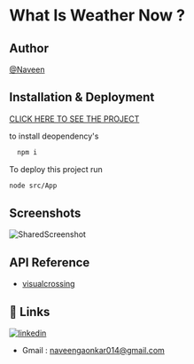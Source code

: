 
# What Is Weather Now ?




## Author
 [@Naveen](https://github.com/gaonkarBhai)


## Installation & Deployment

[CLICK HERE TO SEE THE PROJECT](https://whatisweathernnow.netlify.app/)

to install deopendency's

```bash
  npm i
```
To deploy this project run
```bash
node src/App
```


## Screenshots


![SharedScreenshot](https://user-images.githubusercontent.com/118743210/212521898-251d04d3-d2f5-4ea4-821c-7a1dbc645cd8.jpg)
## API Reference
- [visualcrossing](https://www.visualcrossing.com/)

## 🔗 Links
[![linkedin](https://img.shields.io/badge/linkedin-0A66C2?style=for-the-badge&logo=linkedin&logoColor=white)](https://www.linkedin.com/in/naveen-gaonkar-2b0810258/)
- Gmail : naveengaonkar014@gmail.com

